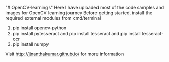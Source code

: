 "# OpenCV-learnings" 
Here I have uploaded most of the code samples and images for OpenCV learning journey
Before getting started, install the required external modules from cmd/terminal
1) pip install opencv-python
2) pip install pytesseract and pip install tesseract and pip install tesseract-ocr
3) pip install numpy


Visit http://jjnanthakumar.github.io/ for more information
